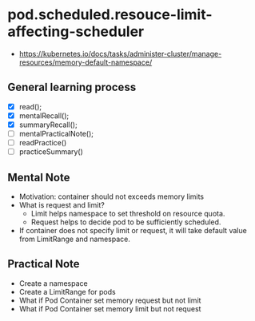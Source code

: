 # pod.scheduled.resouce-limit-affecting-scheduler 
- https://kubernetes.io/docs/tasks/administer-cluster/manage-resources/memory-default-namespace/

 ## General learning process 
 - [x] read();
 - [x] mentalRecall();
 - [x] summaryRecall();
 - [ ] mentalPracticalNote();
 - [ ] readPractice() 
 - [ ] practiceSummary() 

 ## Mental Note 
  - Motivation: container should not exceeds memory limits
  - What is request and limit?
    - Limit helps namespace to set threshold on resource quota.
    - Request helps to decide pod to be sufficiently scheduled.
  - If container does not specify limit or request, it will take default value from LimitRange and namespace.
 ## Practical Note
  - Create a namespace
  - Create a LimitRange for pods
  - What if Pod Container set memory request but not limit
  - What if Pod Container set memory limit but not request


